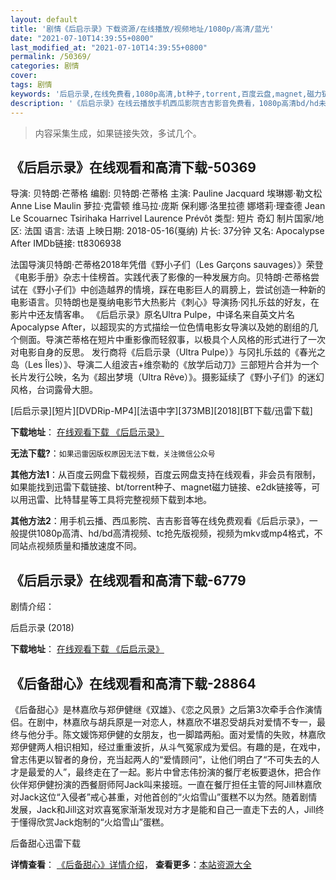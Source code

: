 ```yaml
---
layout: default
title: '剧情《后启示录》下载资源/在线播放/视频地址/1080p/高清/蓝光'
date: "2021-07-10T14:39:55+0800"
last_modified_at: "2021-07-10T14:39:55+0800"
permalink: /50369/
categories: 剧情
cover:
tags: 剧情
keywords: '后启示录,在线免费看,1080p高清,bt种子,torrent,百度云盘,magnet,磁力链,迅雷下载资源'
description: '《后启示录》在线云播放手机西瓜影院吉吉影音免费看，1080p高清bd/hd未删减完整版和tc抢先枪版，mkv/mp4格式，附带bt/torrent种子、magnet/磁力链、百度云盘、网盘资源迅雷下载链接'
---
```


>内容采集生成，如果链接失效，多试几个。


## 《后启示录》在线观看和高清下载-50369

导演: 贝特朗·芒蒂格 编剧: 贝特朗·芒蒂格 主演: Pauline Jacquard 埃琳娜·勒文松 Anne Lise Maulin 萝拉·克雷顿 维马拉·庞斯 保利娜·洛里拉德 娜塔莉·理查德 Jean Le Scouarnec Tsirihaka Harrivel Laurence Prévôt 类型: 短片 奇幻 制片国家/地区: 法国 语言: 法语 上映日期: 2018-05-16(戛纳) 片长: 37分钟 又名: Apocalypse After IMDb链接: tt8306938

法国导演贝特朗·芒蒂格2018年凭借《野小子们（Les Garçons sauvages）》荣登《电影手册》杂志十佳榜首。实践代表了影像的一种发展方向。贝特朗·芒蒂格尝试在《野小子们》中创造越界的情境，踩在电影巨人的肩膀上，尝试创造一种新的电影语言。贝特朗也是戛纳电影节大热影片《刺心》导演扬·冈扎乐兹的好友，在影片中还友情客串。 《后启示录》原名Ultra Pulpe，中译名来自英文片名Apocalypse After，以超现实的方式描绘一位色情电影女导演以及她的剧组的几个侧面。导演芒蒂格在短片中重影像而轻叙事，以极具个人风格的形式进行了一次对电影自身的反思。 发行商将《后启示录（Ultra Pulpe）》与冈扎乐兹的《春光之岛（Les Îles）》、导演二人组波吉+维奈勒的《放学后动刀》三部短片合并为一个长片发行公映，名为《超出梦境（Ultra Rêve）》。摄影延续了《野小子们》的迷幻风格，台词露骨大胆。


[后启示录][短片][DVDRip-MP4][法语中字][373MB][2018][BT下载/迅雷下载]

**下载地址**： [在线观看下载 《后启示录》](https://www.btdx8.com/torrent/hqsl_2018.html) 


**无法下载?**：`如果迅雷因版权原因无法下载，关注微信公众号 `

**其他方法1**：从百度云网盘下载视频，百度云网盘支持在线观看，非会员有限制，如果能找到迅雷下载链接、bt/torrent种子、magnet磁力链接、e2dk链接等，可以用迅雷、比特彗星等工具将完整视频下载到本地。

**其他方法2**：用手机云播、西瓜影院、吉吉影音等在线免费观看《后启示录》，一般提供1080p高清、hd/bd高清视频、tc抢先版视频，视频为mkv或mp4格式，不同站点视频质量和播放速度不同。


## 《后启示录》在线观看和高清下载-6779

剧情介绍：


后启示录 (2018)

**下载地址**： [在线观看下载 《后启示录》](https://www.btbtdy.me/btdy/dy14344.html) 


## 《后备甜心》在线观看和高清下载-28864

《后备甜心》是林嘉欣与郑伊健继《双雄》、《恋之风景》之后第3次牵手合作演情侣。在剧中，林嘉欣与胡兵原是一对恋人，林嘉欣不堪忍受胡兵对爱情不专一，最终与他分手。陈文媛饰郑伊健的女朋友，也一脚踏两船。面对爱情的失败，林嘉欣郑伊健两人相识相知，经过重重波折，从斗气冤家成为爱侣。有趣的是，在戏中，曾志伟更以智者的身份，充当起两人的&ldquo;爱情顾问”，让他们明白了&ldquo;不可失去的人才是最爱的人&rdquo;，最终走在了一起。影片中曾志伟扮演的餐厅老板要退休，把合作伙伴郑伊健扮演的西餐厨师阿Jack叫来接班。一直在餐厅担任主管的阿Jill林嘉欣对Jack这位“入侵者&rdquo;戒心甚重，对他首创的“火焰雪山”蛋糕不以为然。随着剧情发展，Jack和Jill这对欢喜冤家渐渐发现对方才是能和自己一直走下去的人，Jill终于懂得欣赏Jack炮制的&ldquo;火焰雪山”蛋糕。


后备甜心迅雷下载

**详情查看**： [《后备甜心》详情介绍](/movie/28864/)， **查看更多**：[本站资源大全](/movie/t/all/)

